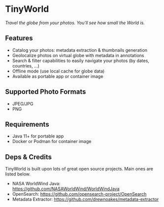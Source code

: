 # TinyWorld

*Travel the globe from your photos. You'll see how small the World is.*

## Features

- Catalog your photos: metadata extraction & thumbnails generation
- Geolocalize photos on virtual globe with metadata in annotations
- Search & filter capabilities to easily navigate your photos (by dates, countries, ...)
- Offline mode (use local cache for globe data)
- Available as portable app or container image

## Supported Photo Formats

- JPEG/JPG
- PNG

## Requirements

- Java 11+ for portable app
- Docker or Podman for container image

## Deps & Credits

TinyWorld is built upon lots of great open source projects. Main ones are listed below.

- NASA WorldWind Java: <https://github.com/NASAWorldWind/WorldWindJava>
- OpenSearch: <https://github.com/opensearch-project/OpenSearch>
- Metadata Extractor: <https://github.com/drewnoakes/metadata-extractor>
